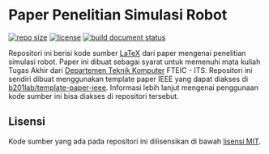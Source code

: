 # Paper Penelitian Simulasi Robot

[![repo size](https://img.shields.io/github/repo-size/threeal/paper-simulasi-robot)](https://github.com/threeal/paper-simulasi-robot)
[![license](https://img.shields.io/github/license/threeal/paper-simulasi-robot)](./LICENSE)
[![build document status](https://img.shields.io/github/workflow/status/threeal/paper-simulasi-robot/Build%20Document)](https://github.com/threeal/paper-simulasi-robot/actions)

Repositori ini berisi kode sumber [LaTeX](https://www.latex-project.org/) dari paper mengenai penelitian simulasi robot.
Paper ini dibuat sebagai syarat untuk memenuhi mata kuliah Tugas Akhir dari [Departemen Teknik Komputer](https://www.its.ac.id/komputer/) FTEIC - ITS.
Repositori ini sendiri dibuat menggunakan template paper IEEE yang dapat diakses di [b201lab/template-paper-ieee](https://github.com/b201lab/template-paper-ieee).
Informasi lebih lanjut mengenai penggunaan kode sumber ini bisa diakses di repositori tersebut.

## Lisensi

Kode sumber yang ada pada repositori ini dilisensikan di bawah [lisensi MIT](./LICENSE).
